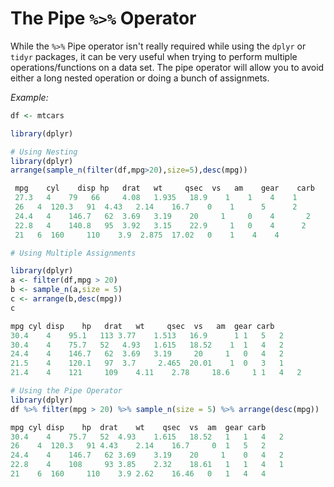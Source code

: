 # The Pipe `%>%` Operator

While the `%>%` Pipe operator isn't really required while using the `dplyr` or `tidyr` packages, it can be very useful when trying to perform multiple operations/functions on a data set. The pipe operator will allow you to avoid either a long nested operation or doing a bunch of assignmets.

_Example:_

```R
df <- mtcars

library(dplyr)

# Using Nesting
library(dplyr)
arrange(sample_n(filter(df,mpg>20),size=5),desc(mpg))

 mpg	cyl    disp	hp	 drat	wt	   qsec	 vs   am	gear	carb
 27.3	4	 79	  66	 4.08	1.935	18.9 	1	 1	  4	   1
 26	  4	 120.3   91	 4.43	2.14 	16.7 	0	 1      5	   2
 24.4	4	 146.7   62	 3.69	3.19 	20	   1	 0	  4       2
 22.8	4	 140.8   95	 3.92	3.15 	22.9	 1	 0	  4	     2
 21	  6	 160	 110	3.9	 2.875	17.02	0	 1	  4	   4

# Using Multiple Assignments

library(dplyr)
a <- filter(df,mpg > 20)
b <- sample_n(a,size = 5)
c <- arrange(b,desc(mpg))
c

mpg	cyl	disp	hp	 drat	wt	   qsec	 vs   am  gear carb
30.4	4	 95.1	113	3.77	1.513	16.9	  1	1	5	2
30.4	4	 75.7	52	 4.93	1.615	18.52	 1	1	4	2
24.4	4	 146.7   62	 3.69	3.19	 20	    1	0	4	2
21.5	4	 120.1   97	 3.7	 2.465	20.01	 1	0	3	1
21.4	4	 121	 109	4.11	2.78	 18.6	  1	1	4	2

# Using the Pipe Operator
library(dplyr)
df %>% filter(mpg > 20) %>% sample_n(size = 5) %>% arrange(desc(mpg))

mpg	cyl	disp	hp	drat	wt	  qsec	vs	am  gear carb
30.4	4	 75.7	52	4.93	1.615   18.52	1	1	4	2
26	  4	 120.3   91	4.43	2.14	16.7	 0	1	5	2
24.4	4	 146.7   62	3.69	3.19	20	   1	0	4	2
22.8	4	 108	 93	3.85	2.32	18.61	1	1	4	1
21	  6	 160	 110	3.9	2.62	16.46	0	1	4	4

```